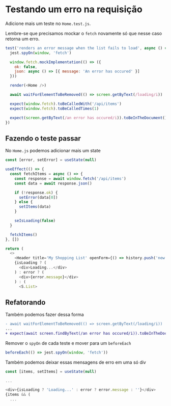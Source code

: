 # Testando um erro na requisição

Adicione mais um teste no `Home.test.js`.

Lembre-se que precisamos mockar o `fetch` novamente só que nesse caso retorna um erro.

```javascript
test('renders an error message when the list fails to load', async () => {
  jest.spyOn(window, 'fetch')

  window.fetch.mockImplementation(() => ({
    ok: false,
    json: async () => [{ message: 'An error has occured' }]
  }))

  render(<Home />)

  await waitForElementToBeRemoved(() => screen.getByText(/loading/i))

  expect(window.fetch).toBeCalledWith('/api/items')
  expect(window.fetch).toBeCalledTimes(1)

  expect(screen.getByText(/an error has occured/i)).toBeInTheDocument()
})
```

## Fazendo o teste passar

No `Home.js` podemos adicionar mais um state

```javascript
const [error, setError] = useState(null)

useEffect(() => {
  const fetchItems = async () => {
    const response = await window.fetch('/api/items')
    const data = await response.json()

    if (!response.ok) {
      setError(data[0])
    } else {
      setItems(data)
    }

    seIsLoading(false)
  }

  fetchItems()
}, [])

return (
  <>
    <Header title='My Shopping List' openForm={() => history.push('new')} />
    {isLoading ? (
      <div>Loading...</div>
    ) : error ? (
      <div>{error.message}</div>
    ) : (
      <S.List>
```

## Refatorando

Também podemos fazer dessa forma

```diff
- await waitForElementToBeRemoved(() => screen.getByText(/loading/i))
...
+ expect(await screen.findByText(/an error has occured/i)).toBeInTheDocument()
```

Remover o `spyOn` de cada teste e mover para um `beforeEach`

```javascript
beforeEach(() => jest.spyOn(window, 'fetch'))
```

Também podemos deixar essas mensagens de erro em uma só div

```javascript
const [items, setItems] = useState(null)

...

<div>{isLoading ? 'Loading...' : error ? error.message : ''}</div>
{items && (
  ...
```
